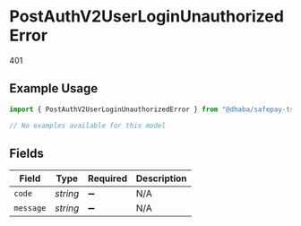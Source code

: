 # PostAuthV2UserLoginUnauthorizedError

401

## Example Usage

```typescript
import { PostAuthV2UserLoginUnauthorizedError } from "@dhaba/safepay-ts/models/errors";

// No examples available for this model
```

## Fields

| Field              | Type               | Required           | Description        |
| ------------------ | ------------------ | ------------------ | ------------------ |
| `code`             | *string*           | :heavy_minus_sign: | N/A                |
| `message`          | *string*           | :heavy_minus_sign: | N/A                |